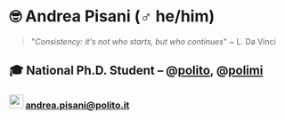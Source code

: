 <!--## Hi there 👋-->

<!--
**andreapisa9/andreapisa9** is a ✨ _special_ ✨ repository because its `README.md` (this file) appears on your GitHub profile.

Here are some ideas to get you started:

- 🔭 I’m currently working on ...
- 🌱 I’m currently learning ...
- 👯 I’m looking to collaborate on ...
- 🤔 I’m looking for help with ...
- 💬 Ask me about ...
- 📫 How to reach me: ...
- 😄 Pronouns: ...
- ⚡ Fun fact: ...
-->
# 🤓 Andrea Pisani (♂︎ he/him)

> "*Consistency: it's not who starts, but who continues*"
> ~ L. Da Vinci

## 🎓 National Ph.D. Student – @[polito](https://github.com/polito), @[polimi](https://github.com/polimi)
### <img src="https://github.com/andreapisa9/andreapisa9/assets/75833424/084c905f-cf85-43c1-b720-dcea18917df0" alt="mail_icon" width="25em"/> [andrea.pisani@polito.it](mailto:andrea.pisani@polito.it)
